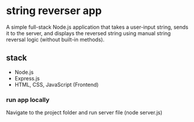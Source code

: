 # string reverser app

A simple full-stack Node.js application that takes a user-input string, sends it to the server, and displays the reversed string using manual string reversal logic (without built-in methods).

## stack

- Node.js
- Express.js
- HTML, CSS, JavaScript (Frontend)


### run app locally

Navigate to the project folder and run server file (node server.js)

